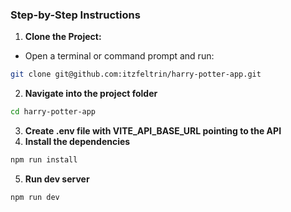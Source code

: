 ### Step-by-Step Instructions

1. **Clone the Project:**
  - Open a terminal or command prompt and run:
  ```bash
  git clone git@github.com:itzfeltrin/harry-potter-app.git
  ```
2. **Navigate into the project folder**
  ```bash
  cd harry-potter-app
  ```
3. **Create .env file with VITE_API_BASE_URL pointing to the API**
4. **Install the dependencies**
  ```bash
  npm run install
  ```
5. **Run dev server**
  ```bash
  npm run dev
  ```

